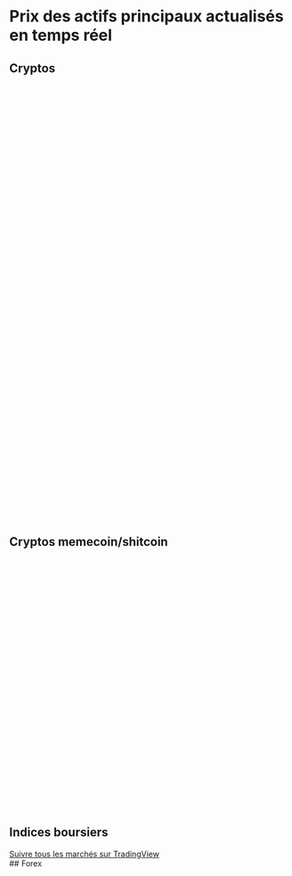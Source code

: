 # Prix des actifs principaux actualisés en temps réel

## Cryptos
<iframe srcdoc='
<script src="https://widgets.coingecko.com/gecko-coin-list-widget.js"></script>
<gecko-coin-list-widget locale="en" dark-mode="true" coin-ids="bitcoin,ethereum,tether,the-open-network,solana,avalanche-2,polkadot,cardano,ripple,tron,stellar,sui,chainlink,bitcoin-cash,litecoin,monero" initial-currency="usd"></gecko-coin-list-widget>
' width="100%" height="780px" style="border:none;" marginwidth="0" marginheight="0"></iframe>

## Cryptos memecoin/shitcoin
<iframe srcdoc='
<script src="https://widgets.coingecko.com/gecko-coin-list-widget.js"></script>
<gecko-coin-list-widget locale="en" dark-mode="true" coin-ids="pepe,dogecoin,dogwifcoin,shiba-inu,uniswap,bonk,floki,peanut-the-squirrel,mog-coin" initial-currency="usd"></gecko-coin-list-widget>
' width="100%" height="450px" style="border:none;" marginwidth="0" marginheight="0"></iframe>

## Indices boursiers
<!-- TradingView Widget BEGIN -->
<div class="tradingview-widget-container">
  <div class="tradingview-widget-container__widget"></div>
  <div class="tradingview-widget-copyright"><a href="https://fr.tradingview.com/" rel="noopener nofollow" target="_blank"><span class="blue-text">Suivre tous les marchés sur TradingView</span></a></div>
  <script type="text/javascript" src="https://s3.tradingview.com/external-embedding/embed-widget-market-quotes.js" async>
  {
  "width": "600",
  "height": "400",
  "symbolsGroups": [
    {
      "name": "Indices",
      "originalName": "Indices",
      "symbols": [
        {
          "name": "FOREXCOM:SPXUSD",
          "displayName": "S&P 500 Index"
        },
        {
          "name": "INDEX:NKY",
          "displayName": "Japan 225"
        },
        {
          "name": "INDEX:DEU40",
          "displayName": "DAX Index"
        },
        {
          "name": "FOREXCOM:UKXGBP",
          "displayName": "FTSE 100 Index"
        },
        {
          "name": "NASDAQ:NDX"
        },
        {
          "name": "INDEX:CAC40"
        },
        {
          "name": "NSE:NIFTY"
        }
      ]
    }
  ],
  "showSymbolLogo": true,
  "isTransparent": false,
  "colorTheme": "dark",
  "locale": "fr",
  "backgroundColor": "#131722"
}
  </script>
</div>
<!-- TradingView Widget END -->
## Forex
